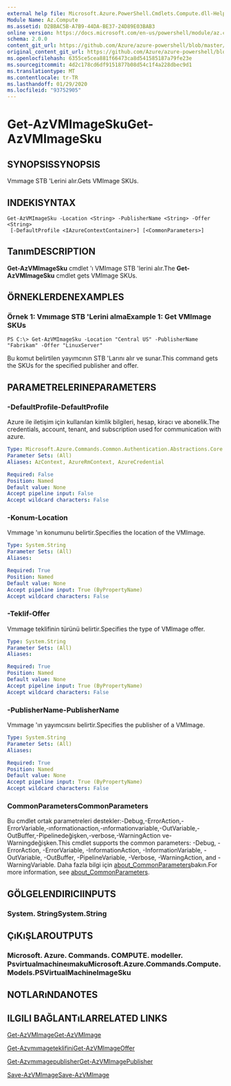 ```yaml
---
external help file: Microsoft.Azure.PowerShell.Cmdlets.Compute.dll-Help.xml
Module Name: Az.Compute
ms.assetid: D2BBAC5B-A7B9-44DA-BE37-24D89E03BAB3
online version: https://docs.microsoft.com/en-us/powershell/module/az.compute/get-azvmimagesku
schema: 2.0.0
content_git_url: https://github.com/Azure/azure-powershell/blob/master/src/Compute/Compute/help/Get-AzVMImageSku.md
original_content_git_url: https://github.com/Azure/azure-powershell/blob/master/src/Compute/Compute/help/Get-AzVMImageSku.md
ms.openlocfilehash: 6355ce5cea881f66473ca8d541585187a79fe23e
ms.sourcegitcommit: 4d2c178cd6df9151877b08d54c1f4a228dbec9d1
ms.translationtype: MT
ms.contentlocale: tr-TR
ms.lasthandoff: 01/29/2020
ms.locfileid: "93752905"
---
```

# <span data-ttu-id="3c9f9-101">Get-AzVMImageSku</span><span class="sxs-lookup"><span data-stu-id="3c9f9-101">Get-AzVMImageSku</span></span>

## <span data-ttu-id="3c9f9-102">SYNOPSIS</span><span class="sxs-lookup"><span data-stu-id="3c9f9-102">SYNOPSIS</span></span>
<span data-ttu-id="3c9f9-103">Vmımage STB 'Lerini alır.</span><span class="sxs-lookup"><span data-stu-id="3c9f9-103">Gets VMImage SKUs.</span></span>

## <span data-ttu-id="3c9f9-104">INDEKI</span><span class="sxs-lookup"><span data-stu-id="3c9f9-104">SYNTAX</span></span>

```
Get-AzVMImageSku -Location <String> -PublisherName <String> -Offer <String>
 [-DefaultProfile <IAzureContextContainer>] [<CommonParameters>]
```

## <span data-ttu-id="3c9f9-105">Tanım</span><span class="sxs-lookup"><span data-stu-id="3c9f9-105">DESCRIPTION</span></span>
<span data-ttu-id="3c9f9-106">**Get-AzVMImageSku** cmdlet 'ı VMImage STB 'lerini alır.</span><span class="sxs-lookup"><span data-stu-id="3c9f9-106">The **Get-AzVMImageSku** cmdlet gets VMImage SKUs.</span></span>

## <span data-ttu-id="3c9f9-107">ÖRNEKLERDEN</span><span class="sxs-lookup"><span data-stu-id="3c9f9-107">EXAMPLES</span></span>

### <span data-ttu-id="3c9f9-108">Örnek 1: Vmımage STB 'Lerini alma</span><span class="sxs-lookup"><span data-stu-id="3c9f9-108">Example 1: Get VMImage SKUs</span></span>
```
PS C:\> Get-AzVMImageSku -Location "Central US" -PublisherName "Fabrikam" -Offer "LinuxServer"
```

<span data-ttu-id="3c9f9-109">Bu komut belirtilen yayımcının STB 'Larını alır ve sunar.</span><span class="sxs-lookup"><span data-stu-id="3c9f9-109">This command gets the SKUs for the specified publisher and offer.</span></span>

## <span data-ttu-id="3c9f9-110">PARAMETRELERINE</span><span class="sxs-lookup"><span data-stu-id="3c9f9-110">PARAMETERS</span></span>

### <span data-ttu-id="3c9f9-111">-DefaultProfile</span><span class="sxs-lookup"><span data-stu-id="3c9f9-111">-DefaultProfile</span></span>
<span data-ttu-id="3c9f9-112">Azure ile iletişim için kullanılan kimlik bilgileri, hesap, kiracı ve abonelik.</span><span class="sxs-lookup"><span data-stu-id="3c9f9-112">The credentials, account, tenant, and subscription used for communication with azure.</span></span>

```yaml
Type: Microsoft.Azure.Commands.Common.Authentication.Abstractions.Core.IAzureContextContainer
Parameter Sets: (All)
Aliases: AzContext, AzureRmContext, AzureCredential

Required: False
Position: Named
Default value: None
Accept pipeline input: False
Accept wildcard characters: False
```

### <span data-ttu-id="3c9f9-113">-Konum</span><span class="sxs-lookup"><span data-stu-id="3c9f9-113">-Location</span></span>
<span data-ttu-id="3c9f9-114">Vmımage 'ın konumunu belirtir.</span><span class="sxs-lookup"><span data-stu-id="3c9f9-114">Specifies the location of the VMImage.</span></span>

```yaml
Type: System.String
Parameter Sets: (All)
Aliases:

Required: True
Position: Named
Default value: None
Accept pipeline input: True (ByPropertyName)
Accept wildcard characters: False
```

### <span data-ttu-id="3c9f9-115">-Teklif</span><span class="sxs-lookup"><span data-stu-id="3c9f9-115">-Offer</span></span>
<span data-ttu-id="3c9f9-116">Vmımage teklifinin türünü belirtir.</span><span class="sxs-lookup"><span data-stu-id="3c9f9-116">Specifies the type of VMImage offer.</span></span>

```yaml
Type: System.String
Parameter Sets: (All)
Aliases:

Required: True
Position: Named
Default value: None
Accept pipeline input: True (ByPropertyName)
Accept wildcard characters: False
```

### <span data-ttu-id="3c9f9-117">-PublisherName</span><span class="sxs-lookup"><span data-stu-id="3c9f9-117">-PublisherName</span></span>
<span data-ttu-id="3c9f9-118">Vmımage 'ın yayımcısını belirtir.</span><span class="sxs-lookup"><span data-stu-id="3c9f9-118">Specifies the publisher of a VMImage.</span></span>

```yaml
Type: System.String
Parameter Sets: (All)
Aliases:

Required: True
Position: Named
Default value: None
Accept pipeline input: True (ByPropertyName)
Accept wildcard characters: False
```

### <span data-ttu-id="3c9f9-119">CommonParameters</span><span class="sxs-lookup"><span data-stu-id="3c9f9-119">CommonParameters</span></span>
<span data-ttu-id="3c9f9-120">Bu cmdlet ortak parametreleri destekler:-Debug,-ErrorAction,-ErrorVariable,-ınformationaction,-ınformationvariable,-OutVariable,-OutBuffer,-Pipelinedeğişken,-verbose,-WarningAction ve-Warningdeğişken.</span><span class="sxs-lookup"><span data-stu-id="3c9f9-120">This cmdlet supports the common parameters: -Debug, -ErrorAction, -ErrorVariable, -InformationAction, -InformationVariable, -OutVariable, -OutBuffer, -PipelineVariable, -Verbose, -WarningAction, and -WarningVariable.</span></span> <span data-ttu-id="3c9f9-121">Daha fazla bilgi için [about_CommonParameters](https://go.microsoft.com/fwlink/?LinkID=113216)bakın.</span><span class="sxs-lookup"><span data-stu-id="3c9f9-121">For more information, see [about_CommonParameters](https://go.microsoft.com/fwlink/?LinkID=113216).</span></span>

## <span data-ttu-id="3c9f9-122">GÖLGELENDIRICI</span><span class="sxs-lookup"><span data-stu-id="3c9f9-122">INPUTS</span></span>

### <span data-ttu-id="3c9f9-123">System. String</span><span class="sxs-lookup"><span data-stu-id="3c9f9-123">System.String</span></span>

## <span data-ttu-id="3c9f9-124">ÇıKıŞLAR</span><span class="sxs-lookup"><span data-stu-id="3c9f9-124">OUTPUTS</span></span>

### <span data-ttu-id="3c9f9-125">Microsoft. Azure. Commands. COMPUTE. modeller. Psvirtualmachineımaku</span><span class="sxs-lookup"><span data-stu-id="3c9f9-125">Microsoft.Azure.Commands.Compute.Models.PSVirtualMachineImageSku</span></span>

## <span data-ttu-id="3c9f9-126">NOTLARıNDA</span><span class="sxs-lookup"><span data-stu-id="3c9f9-126">NOTES</span></span>

## <span data-ttu-id="3c9f9-127">ILGILI BAĞLANTıLAR</span><span class="sxs-lookup"><span data-stu-id="3c9f9-127">RELATED LINKS</span></span>

[<span data-ttu-id="3c9f9-128">Get-AzVMImage</span><span class="sxs-lookup"><span data-stu-id="3c9f9-128">Get-AzVMImage</span></span>](./Get-AzVMImage.md)

[<span data-ttu-id="3c9f9-129">Get-Azvmımageteklifini</span><span class="sxs-lookup"><span data-stu-id="3c9f9-129">Get-AzVMImageOffer</span></span>](./Get-AzVMImageOffer.md)

[<span data-ttu-id="3c9f9-130">Get-Azvmımagepublisher</span><span class="sxs-lookup"><span data-stu-id="3c9f9-130">Get-AzVMImagePublisher</span></span>](./Get-AzVMImagePublisher.md)

[<span data-ttu-id="3c9f9-131">Save-AzVMImage</span><span class="sxs-lookup"><span data-stu-id="3c9f9-131">Save-AzVMImage</span></span>](./Save-AzVMImage.md)


